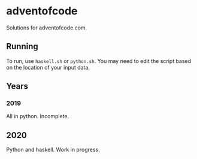 # adventofcode

Solutions for adventofcode.com.

## Running

To run, use `haskell.sh` or `python.sh`. You may need to edit the script based on the location of your input data. 

## Years

### 2019

All in python. Incomplete. 

## 2020

Python and haskell. Work in progress. 
